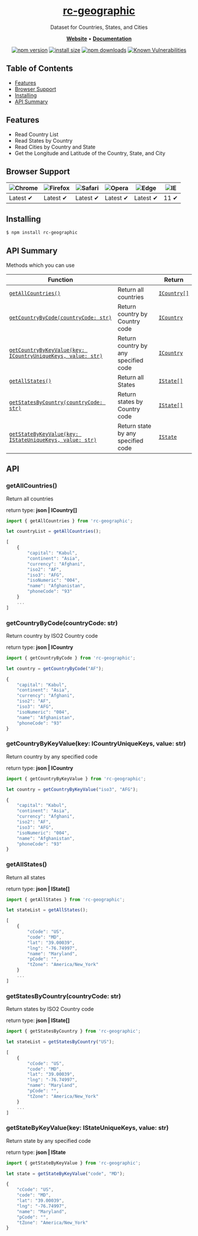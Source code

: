 <h1 align="center">
   <b>
        <a href="https://github.com/Chamara-g/rc-geographic">rc-geographic</a><br>
    </b>
</h1>

<p align="center">Dataset for Countries, States, and Cities</p>

<p align="center">
    <a href="https://github.com/Chamara-g/rc-geographic"><b>Website</b></a> •
    <a href="https://github.com/Chamara-g/rc-geographic"><b>Documentation</b></a>
</p>

<div align="center">

[![npm version](https://img.shields.io/npm/v/rc-geographic.svg?style=flat-square)](https://www.npmjs.com/package/rc-geographic)
[![install size](https://img.shields.io/badge/dynamic/json?url=https://packagephobia.com/v2/api.json?p=rc-geographic&query=$.install.pretty&label=install%20size&style=flat-square)](https://packagephobia.com/result?p=rc-geographic)
[![npm downloads](https://img.shields.io/npm/dm/rc-geographic.svg?style=flat-square)](https://npm-stat.com/charts.html?package=rc-geographic)
[![Known Vulnerabilities](https://snyk.io/test/npm/rc-geographic/badge.svg)](https://snyk.io/test/npm/rc-geographic)

</div>

## Table of Contents

  - [Features](#features)
  - [Browser Support](#browser-support)
  - [Installing](#installing)
  - [API Summary](#api-summary)

## Features

  - Read Country List
  - Read States by Country
  - Read Cities by Country and State
  - Get the Longitude and Latitude of the Country, State, and City

## Browser Support

![Chrome](https://raw.githubusercontent.com/alrra/browser-logos/main/src/chrome/chrome_48x48.png) | ![Firefox](https://raw.githubusercontent.com/alrra/browser-logos/main/src/firefox/firefox_48x48.png) | ![Safari](https://raw.githubusercontent.com/alrra/browser-logos/main/src/safari/safari_48x48.png) | ![Opera](https://raw.githubusercontent.com/alrra/browser-logos/main/src/opera/opera_48x48.png) | ![Edge](https://raw.githubusercontent.com/alrra/browser-logos/main/src/edge/edge_48x48.png) | ![IE](https://raw.githubusercontent.com/alrra/browser-logos/master/src/archive/internet-explorer_9-11/internet-explorer_9-11_48x48.png) |
--- | --- | --- | --- | --- | --- |
Latest ✔ | Latest ✔ | Latest ✔ | Latest ✔ | Latest ✔ | 11 ✔ |

## Installing

```bash
$ npm install rc-geographic
```

## API Summary

Methods which you can use

| Function  |  | Return |
| --- | --- | --- |
| [`getAllCountries()`](#getallcountries) | Return all countries | [`ICountry[]`](#getallcountries) |
| [`getCountryByCode(countryCode: str)`](#getcountrybycodecountrycode-str) | Return country by Country code | [`ICountry`](#getallcountries) |
| [`getCountryByKeyValue(key: ICountryUniqueKeys, value: str)`](#getcountrybykeyvaluekey-icountryuniquekeys-value-str) | Return country by any specified code | [`ICountry`](#getallcountries) |
| [`getAllStates()`](#getallstates) | Return all States | [`IState[]`](#getallcountries) |
| [`getStatesByCountry(countryCode: str)`](#getstatebycodecountrycode-str) | Return states by Country code | [`IState[]`](#getallcountries) |
| [`getStateByKeyValue(key: IStateUniqueKeys, value: str)`](#getcountrybykeyvaluekey-icountryuniquekeys-value-str) | Return state by any specified code | [`IState`](#getallcountries) |

## API

### getAllCountries()

Return all countries

return type: <b>json | ICountry[]</b>

```javascript
import { getAllCountries } from 'rc-geographic';

let countryList = getAllCountries();

[
    {
        "capital": "Kabul",
        "continent": "Asia",
        "currency": "Afghani",
        "iso2": "AF",
        "iso3": "AFG",
        "isoNumeric": "004",
        "name": "Afghanistan",
        "phoneCode": "93"
    }
    ...
]
```

### getCountryByCode(countryCode: str)

Return country by ISO2 Country code

return type: <b>json | ICountry</b>

```javascript
import { getCountryByCode } from 'rc-geographic';

let country = getCountryByCode("AF");

{
    "capital": "Kabul",
    "continent": "Asia",
    "currency": "Afghani",
    "iso2": "AF",
    "iso3": "AFG",
    "isoNumeric": "004",
    "name": "Afghanistan",
    "phoneCode": "93"
}
```

### getCountryByKeyValue(key: ICountryUniqueKeys, value: str)

Return country by any specified code

return type: <b>json | ICountry</b>

```javascript
import { getCountryByKeyValue } from 'rc-geographic';

let country = getCountryByKeyValue("iso3", "AFG");

{
    "capital": "Kabul",
    "continent": "Asia",
    "currency": "Afghani",
    "iso2": "AF",
    "iso3": "AFG",
    "isoNumeric": "004",
    "name": "Afghanistan",
    "phoneCode": "93"
}
```

### getAllStates()

Return all states

return type: <b>json | IState[]</b>

```javascript
import { getAllStates } from 'rc-geographic';

let stateList = getAllStates();

[
    {
        "cCode": "US",
        "code": "MD",
        "lat": "39.00039",
        "lng": "-76.74997",
        "name": "Maryland",
        "pCode": "",
        "tZone": "America/New_York"
    }
    ...
]
```

### getStatesByCountry(countryCode: str)

Return states by ISO2 Country code

return type: <b>json | IState[]</b>

```javascript
import { getStatesByCountry } from 'rc-geographic';

let stateList = getStatesByCountry("US");

[
    {
        "cCode": "US",
        "code": "MD",
        "lat": "39.00039",
        "lng": "-76.74997",
        "name": "Maryland",
        "pCode": "",
        "tZone": "America/New_York"
    }
    ...
]

```

### getStateByKeyValue(key: IStateUniqueKeys, value: str)

Return state by any specified code

return type: <b>json | IState</b>

```javascript
import { getStateByKeyValue } from 'rc-geographic';

let state = getStateByKeyValue("code", "MD");

{
    "cCode": "US",
    "code": "MD",
    "lat": "39.00039",
    "lng": "-76.74997",
    "name": "Maryland",
    "pCode": "",
    "tZone": "America/New_York"
}
```